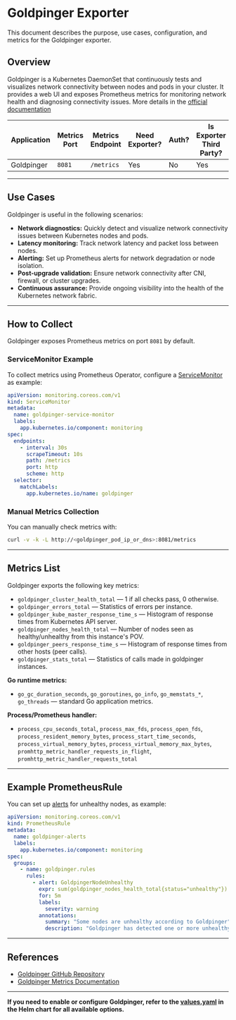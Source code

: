 # Goldpinger Exporter

This document describes the purpose, use cases, configuration, and metrics for the Goldpinger exporter.

## Overview

Goldpinger is a Kubernetes DaemonSet that continuously tests and visualizes network connectivity between nodes and pods
in your cluster. It provides a web UI and exposes Prometheus metrics for monitoring network health and diagnosing
connectivity issues. More details in the [official documentation](https://github.com/bloomberg/goldpinger/blob/master/README.md)

| Application   | Metrics Port | Metrics Endpoint | Need Exporter? | Auth? | Is Exporter Third Party? |
| ------------- | ------------ | --------------- | -------------- | ----- | ------------------------ |
| Goldpinger    | `8081`       | `/metrics`      | Yes            | No    | Yes                      |

---

## Use Cases

Goldpinger is useful in the following scenarios:

- **Network diagnostics:** Quickly detect and visualize network connectivity issues between Kubernetes nodes and pods.
- **Latency monitoring:** Track network latency and packet loss between nodes.
- **Alerting:** Set up Prometheus alerts for network degradation or node isolation.
- **Post-upgrade validation:** Ensure network connectivity after CNI, firewall, or cluster upgrades.
- **Continuous assurance:** Provide ongoing visibility into the health of the Kubernetes network fabric.

---

## How to Collect

Goldpinger exposes Prometheus metrics on port `8081` by default.

### ServiceMonitor Example

To collect metrics using Prometheus Operator, configure a
[ServiceMonitor](https://github.com/Netcracker/qubership-monitoring-operator/tree/main/charts/qubership-monitoring-operator/charts/goldpinger-exporter/templates/servicemonitor.yaml)
as example:

```yaml
apiVersion: monitoring.coreos.com/v1
kind: ServiceMonitor
metadata:
  name: goldpinger-service-monitor
  labels:
    app.kubernetes.io/component: monitoring
spec:
  endpoints:
    - interval: 30s
      scrapeTimeout: 10s
      path: /metrics
      port: http
      scheme: http
  selector:
    matchLabels:
      app.kubernetes.io/name: goldpinger
```

### Manual Metrics Collection

You can manually check metrics with:

```bash
curl -v -k -L http://<goldpinger_pod_ip_or_dns>:8081/metrics
```

---

## Metrics List

Goldpinger exports the following key metrics:

- `goldpinger_cluster_health_total` — 1 if all checks pass, 0 otherwise.
- `goldpinger_errors_total` — Statistics of errors per instance.
- `goldpinger_kube_master_response_time_s` — Histogram of response times from Kubernetes API server.
- `goldpinger_nodes_health_total` — Number of nodes seen as healthy/unhealthy from this instance's POV.
- `goldpinger_peers_response_time_s` — Histogram of response times from other hosts (peer calls).
- `goldpinger_stats_total` — Statistics of calls made in goldpinger instances.

**Go runtime metrics:**
- `go_gc_duration_seconds`, `go_goroutines`, `go_info`, `go_memstats_*`, `go_threads` — standard Go application metrics.

**Process/Prometheus handler:**
- `process_cpu_seconds_total`, `process_max_fds`, `process_open_fds`, `process_resident_memory_bytes`, `process_start_time_seconds`, `process_virtual_memory_bytes`, `process_virtual_memory_max_bytes`, `promhttp_metric_handler_requests_in_flight`, `promhttp_metric_handler_requests_total`

---

## Example PrometheusRule

You can set up [alerts](https://github.com/Netcracker/qubership-monitoring-operator/tree/main/charts/qubership-monitoring-operator/charts/goldpinger-exporter/templates/prometheusrule.yaml)
for unhealthy nodes, as example:

```yaml
apiVersion: monitoring.coreos.com/v1
kind: PrometheusRule
metadata:
  name: goldpinger-alerts
  labels:
    app.kubernetes.io/component: monitoring
spec:
  groups:
    - name: goldpinger.rules
      rules:
        - alert: GoldpingerNodeUnhealthy
          expr: sum(goldpinger_nodes_health_total{status="unhealthy"}) > 0
          for: 5m
          labels:
            severity: warning
          annotations:
            summary: "Some nodes are unhealthy according to Goldpinger"
            description: "Goldpinger has detected one or more unhealthy nodes in the cluster."
```

---

## References

- [Goldpinger GitHub Repository](https://github.com/bloomberg/goldpinger)
- [Goldpinger Metrics Documentation](https://github.com/bloomberg/goldpinger#prometheus)

---

**If you need to enable or configure Goldpinger, refer to the
[values.yaml](https://github.com/Netcracker/qubership-monitoring-operator/tree/main/charts/qubership-monitoring-operator/charts/goldpinger-exporter/values.yaml) in the Helm chart
for all available options.** 
